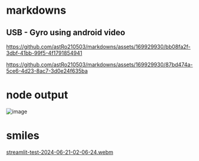 # markdowns


## USB - Gyro using android video



https://github.com/astRo210503/markdowns/assets/169929930/bb08fa2f-3dbf-41bb-99f5-4f1791854941


https://github.com/astRo210503/markdowns/assets/169929930/87bd474a-5ce6-4d23-8ac7-3d0e24f635ba

# node output 

![image](https://github.com/astRo210503/markdowns/assets/169929930/37208d43-f202-41ab-858d-05ec2ba3eb5c)


# smiles

[streamlit-test-2024-06-21-02-06-24.webm](https://github.com/astRo210503/markdowns/assets/169929930/a9e3be12-d4da-4b1e-9a0b-475967bcad5e)
